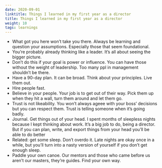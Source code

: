 ```yaml
---
date: 2020-09-01
linktitle: Things I learned in my first year as a director
title: Things I learned in my first year as a director
weight: 10
tags: learnings
---
```


- What got you here won’t take you there. Always be learning and question your assumptions. Especially those that seem foundational.
- You’re probably already thinking like a leader. It’s all about seeing the bigger picture.
- Don’t do this if your goal is power or influence. You can have those without the weight of leadership. Too many ppl in management shouldn’t be there.
- Have a 90-day plan. It can be broad. Think about your principles. Live them out.
-  Hire people fast.
- Believe in your people. Your job is to get out of their way. Pick them up when they hit a wall, turn them around and let them go.
- Trust is not likeability. You won’t always ageee with your boss’ decisions but you can respect them. Trust is telling someone when it’s going badly.
- Journal. Get things out of your head. I spent months of sleepless nights because I kept thinking about work. It’s a big job to do, being a director. But if you can plan, write, and export things from your head you’ll be able to do better
- Related: get some sleep. Don’t overdo it. Late nights are okay once in a while, but you’ll turn into a nasty version of yourself if you don’t get enough sleep.
- Paddle your own canoe. Our mentors and those who came before us aren’t our masters, they’re guides. Find your own way.